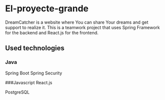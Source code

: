 # El-proyecte-grande
DreamCatcher is a website where You can share Your dreams and get support to realize it. This is a teamwork project that uses Spring Framework for the backend and React.js for the frontend.

## Used technologies
### Java
Spring Boot
Spring Security


###Javascript
React.js

PostgreSQL
